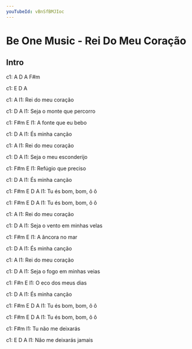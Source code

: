 ```yaml
---
youTubeId: vBnSfBMJIoc
---
```


# Be One Music - Rei Do Meu Coração

## Intro
c1:  A  D  A  F#m

c1:      E  D  A


c1:         A
l1: Rei do meu coração

c1:          D           A
l1: Seja o monte que percorro

c1:     F#m          E
l1: A fonte que eu bebo

c1:     D         A
l1: És minha canção


c1:         A
l1: Rei do meu coração

c1:         D          A
l1: Seja o meu esconderijo

c1:    F#m           E
l1: Refúgio que preciso

c1:     D         A
l1: És minha canção


c1:        F#m   E   D A
l1: Tu és bom, bom, ô ô

c1:        F#m   E   D A
l1: Tu és bom, bom, ô ô


c1:         A
l1: Rei do meu coração

c1:          D              A
l1: Seja o vento em minhas velas

c1:    F#m        E
l1: A âncora no mar

c1:     D         A
l1: És minha canção


c1:         A
l1: Rei do meu coração

c1:         D              A
l1: Seja o fogo em minhas veias

c1:    F#n           E
l1: O eco dos meus dias

c1:     D         A
l1: És minha canção


c1:        F#m   E   D A
l1: Tu és bom, bom, ô ô

c1:        F#m   E   D A
l1: Tu és bom, bom, ô ô


c1:     F#m
l1: Tu não me deixarás

c1:  E              D     A
l1: Não me deixarás jamais
